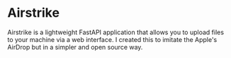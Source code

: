 # Airstrike
Airstrike is a lightweight FastAPI application that allows you to upload files to your machine via a web interface. I created this to imitate the Apple's AirDrop but in a simpler and open source way.
